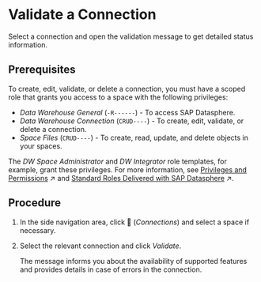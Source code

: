 <!-- loio99bd2294c3724d478c41555e186ce0ef -->

<link rel="stylesheet" type="text/css" href="../css/sap-icons.css"/>

# Validate a Connection

Select a connection and open the validation message to get detailed status information.



<a name="loio99bd2294c3724d478c41555e186ce0ef__section_dbh_j41_q2c"/>

## Prerequisites

To create, edit, validate, or delete a connection, you must have a scoped role that grants you access to a space with the following privileges:

-   *Data Warehouse General* \(`-R------`\) - To access SAP Datasphere.
-   *Data Warehouse Connection* \(`CRUD----`\) - To create, edit, validate, or delete a connection.
-   *Space Files* \(`CRUD----`\) - To create, read, update, and delete objects in your spaces.

The *DW Space Administrator* and *DW Integrator* role templates, for example, grant these privileges. For more information, see [Privileges and Permissions](https://help.sap.com/viewer/935116dd7c324355803d4b85809cec97/DEV_CURRENT/en-US/d7350c6823a14733a7a5727bad8371aa.html "A privilege represents a task or an area in SAP Datasphere and can be assigned to a specific role. The actions that can be performed in the area are determined by the permissions assigned to a privilege.") :arrow_upper_right: and [Standard Roles Delivered with SAP Datasphere](https://help.sap.com/viewer/935116dd7c324355803d4b85809cec97/DEV_CURRENT/en-US/a50a51d80d5746c9b805a2aacbb7e4ee.html "SAP Datasphere is delivered with several standard roles. A standard role includes a predefined set of privileges and permissions.") :arrow_upper_right:. 



<a name="loio99bd2294c3724d478c41555e186ce0ef__section_xxm_k41_q2c"/>

## Procedure

1.  In the side navigation area, click <span class="FPA-icons-V3"></span> \(*Connections*\) and select a space if necessary.

2.  Select the relevant connection and click *Validate*.

    The message informs you about the availability of supported features and provides details in case of errors in the connection.



